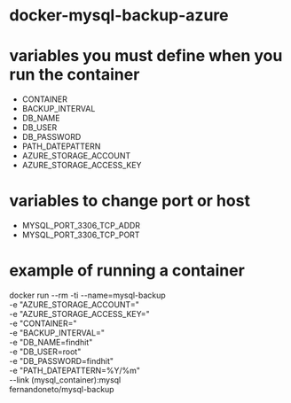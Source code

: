 # docker-mysql-backup-azure

# variables you must define when you run the container

- CONTAINER
- BACKUP_INTERVAL
- DB_NAME
- DB_USER
- DB_PASSWORD
- PATH_DATEPATTERN
- AZURE_STORAGE_ACCOUNT
- AZURE_STORAGE_ACCESS_KEY

# variables to change port or host

- MYSQL_PORT_3306_TCP_ADDR
- MYSQL_PORT_3306_TCP_PORT

# example of running a container

docker run --rm -ti --name=mysql-backup \
  -e "AZURE_STORAGE_ACCOUNT=" \
  -e "AZURE_STORAGE_ACCESS_KEY=" \
  -e "CONTAINER=" \
  -e "BACKUP_INTERVAL=" \
  -e "DB_NAME=findhit" \
  -e "DB_USER=root" \
  -e "DB_PASSWORD=findhit" \
  -e "PATH_DATEPATTERN=%Y/%m" \
  --link (mysql_container):mysql \
  fernandoneto/mysql-backup
